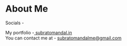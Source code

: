 # About Me 

Socials -<br>

My portfolio -[ subratomandal.in](https://subratomandal.in/)   <br>
You can contact me at - subratomandalme@gmail.com <br>
<br />
